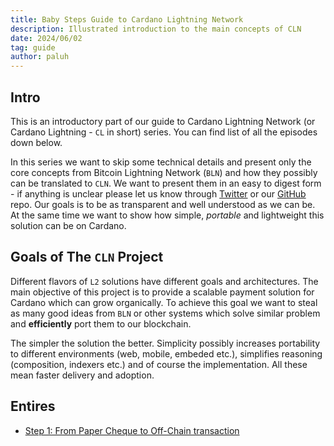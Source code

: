```yaml
---
title: Baby Steps Guide to Cardano Lightning Network
description: Illustrated introduction to the main concepts of CLN
date: 2024/06/02
tag: guide
author: paluh
---
```


## Intro

This is an introductory part of our guide to Cardano Lightning Network (or Cardano Lightning - `CL` in short) series. 
You can find list of all the episodes down below.

In this series we want to skip some technical details and present only the core concepts from Bitcoin Lightning Network (`BLN`) and 
how they possibly can be translated to `CLN`. 
We want to present them in an easy to digest form - if anything is unclear please let us know through 
[Twitter](https://twitter.com/CardanoLightnin) or our [GitHub](https://github.com/cardano-lightning-nework/blog.html) repo. 
Our goals is to be as transparent and well understood as we can be. 
At the same time we want to show how simple, *portable* and lightweight this solution can be on Cardano.

## Goals of The `CLN` Project

Different flavors of `L2` solutions have different goals and architectures. 
The main objective of this project is to provide a scalable payment solution for Cardano which can grow organically. 
To achieve this goal we want to steal as many good ideas from `BLN` or other systems which solve similar problem and **efficiently** port them to our blockchain.

The simpler the solution the better. 
Simplicity possibly increases portability to different environments (web, mobile, embeded etc.), simplifies reasoning (composition, indexers etc.) and of course the implementation. 
All these mean faster delivery and adoption.

## Entires

* [Step 1: From Paper Cheque to Off-Chain transaction](/guide/01.html)


